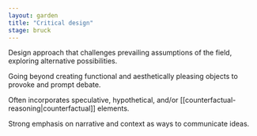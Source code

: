 ```yaml
---  
layout: garden
title: "Critical design"
stage: bruck
---
```


Design approach that challenges prevailing assumptions of the field, exploring alternative possibilities. 

Going beyond creating functional and aesthetically pleasing objects to provoke and prompt debate.

Often incorporates speculative, hypothetical, and/or [[counterfactual-reasoning|counterfactual]] elements.

Strong emphasis on narrative and context as ways to communicate ideas.